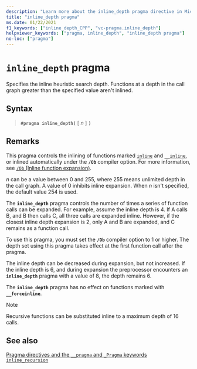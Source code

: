 ```yaml
---
description: "Learn more about the inline_depth pragma directive in Microsoft C/C++"
title: "inline_depth pragma"
ms.date: 01/22/2021
f1_keywords: ["inline_depth_CPP", "vc-pragma.inline_depth"]
helpviewer_keywords: ["pragma, inline_depth", "inline_depth pragma"]
no-loc: ["pragma"]
---
```

# `inline_depth` pragma

Specifies the inline heuristic search depth. Functions at a depth in the call graph greater than the specified value aren't inlined.

## Syntax

> **`#pragma inline_depth(`** [ *n* ] **`)`**

## Remarks

This pragma controls the inlining of functions marked [`inline`](../cpp/inline-functions-cpp.md) and [`__inline`](../cpp/inline-functions-cpp.md), or inlined automatically under the **`/Ob`** compiler option. For more information, see [`/Ob` (Inline function expansion)](../build/reference/ob-inline-function-expansion.md).

*n* can be a value between 0 and 255, where 255 means unlimited depth in the call graph. A value of 0 inhibits inline expansion. When *n* isn't specified, the default value 254 is used.

The **`inline_depth`** pragma controls the number of times a series of function calls can be expanded. For example, assume the inline depth is 4. If A calls B, and B then calls C, all three calls are expanded inline. However, if the closest inline depth expansion is 2, only A and B are expanded, and C remains as a function call.

To use this pragma, you must set the **`/Ob`** compiler option to 1 or higher. The depth set using this pragma takes effect at the first function call after the pragma.

The inline depth can be decreased during expansion, but not increased. If the inline depth is 6, and during expansion the preprocessor encounters an **`inline_depth`** pragma with a value of 8, the depth remains 6.

The **`inline_depth`** pragma has no effect on functions marked with **`__forceinline`**.

> [!NOTE]
> Recursive functions can be substituted inline to a maximum depth of 16 calls.

## See also

[Pragma directives and the `__pragma` and `_Pragma` keywords](./pragma-directives-and-the-pragma-keyword.md)\
[`inline_recursion`](../preprocessor/inline-recursion.md)

